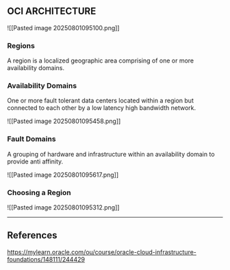 ## OCI ARCHITECTURE

![[Pasted image 20250801095100.png]]
### Regions

A region is a localized geographic area comprising of one or more availability domains.

### Availability Domains

One or more fault tolerant data centers located within a region but connected to each other by a low latency high bandwidth network.

![[Pasted image 20250801095458.png]]

### Fault Domains

A grouping of hardware and infrastructure within an availability domain to provide anti affinity.

![[Pasted image 20250801095617.png]]

### Choosing a Region

![[Pasted image 20250801095312.png]]

---

## References

https://mylearn.oracle.com/ou/course/oracle-cloud-infrastructure-foundations/148111/244429